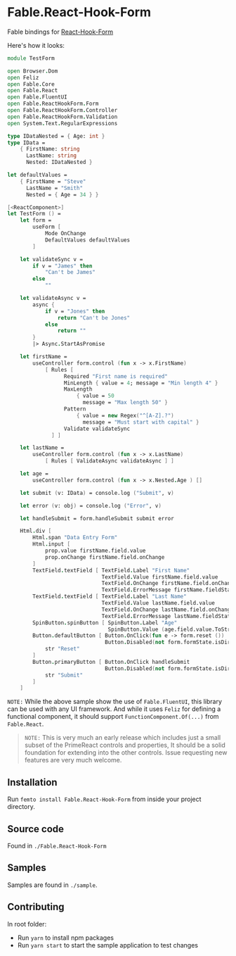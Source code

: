 # Fable.React-Hook-Form
Fable bindings for [React-Hook-Form](https://react-hook-form.com/)

Here's how it looks:

```fs
module TestForm

open Browser.Dom
open Feliz
open Fable.Core
open Fable.React
open Fable.FluentUI
open Fable.ReactHookForm.Form
open Fable.ReactHookForm.Controller
open Fable.ReactHookForm.Validation
open System.Text.RegularExpressions

type IDataNested = { Age: int }
type IData =
    { FirstName: string
      LastName: string
      Nested: IDataNested }

let defaultValues =
    { FirstName = "Steve"
      LastName = "Smith"
      Nested = { Age = 34 } }

[<ReactComponent>]
let TestForm () =
    let form =
        useForm [
            Mode OnChange
            DefaultValues defaultValues
        ]

    let validateSync v =
        if v = "James" then
            "Can't be James"
        else
            ""

    let validateAsync v =
        async {
            if v = "Jones" then
                return "Can't be Jones"
            else
                return ""
        }
        |> Async.StartAsPromise

    let firstName =
        useController form.control (fun x -> x.FirstName)
            [ Rules [
                  Required "First name is required"
                  MinLength { value = 4; message = "Min length 4" }
                  MaxLength
                      { value = 50
                        message = "Max length 50" }
                  Pattern
                      { value = new Regex("^[A-Z].?")
                        message = "Must start with capital" }
                  Validate validateSync
              ] ]

    let lastName =
        useController form.control (fun x -> x.LastName)
            [ Rules [ ValidateAsync validateAsync ] ]

    let age =
        useController form.control (fun x -> x.Nested.Age ) []

    let submit (v: IData) = console.log ("Submit", v)

    let error (v: obj) = console.log ("Error", v)

    let handleSubmit = form.handleSubmit submit error

    Html.div [
        Html.span "Data Entry Form"
        Html.input [
            prop.value firstName.field.value
            prop.onChange firstName.field.onChange
        ]
        TextField.textField [ TextField.Label "First Name"
                              TextField.Value firstName.field.value
                              TextField.OnChange firstName.field.onChangeEvent
                              TextField.ErrorMessage firstName.fieldState.error.message ] []
        TextField.textField [ TextField.Label "Last Name"
                              TextField.Value lastName.field.value
                              TextField.OnChange lastName.field.onChangeEvent
                              TextField.ErrorMessage lastName.fieldState.error.message ] []
        SpinButton.spinButton [ SpinButton.Label "Age"
                                SpinButton.Value (age.field.value.ToString()) ] []
        Button.defaultButton [ Button.OnClick(fun e -> form.reset ())
                               Button.Disabled(not form.formState.isDirty) ] [
            str "Reset"
        ]
        Button.primaryButton [ Button.OnClick handleSubmit
                               Button.Disabled(not form.formState.isDirty) ] [
            str "Submit"
        ]
    ]
```

`NOTE:` While the above sample show the use of `Fable.FluentUI`, this library can be used with any UI framework. And while it uses `Feliz` for defining a functional component, it should support `FunctionComponent.Of(...)` from `Fable.React`.

> `NOTE:` This is very much an early release which includes just a small subset of the PrimeReact controls and properties, It should be a solid foundation for extending into the other controls. Issue requesting new features are very much welcome.

## Installation

Run `femto install Fable.React-Hook-Form` from inside your project directory.

## Source code

Found in `./Fable.React-Hook-Form`

## Samples

Samples are found in `./sample`.

## Contributing

In root folder:
- Run `yarn` to install npm packages
- Run `yarn start` to start the sample application to test changes